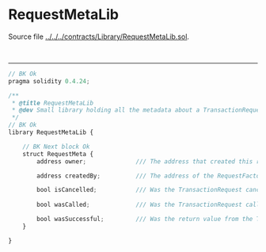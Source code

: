 # RequestMetaLib

Source file [../../../contracts/Library/RequestMetaLib.sol](../../../contracts/Library/RequestMetaLib.sol).

<br />

<hr />

```javascript
// BK Ok
pragma solidity 0.4.24;

/**
 * @title RequestMetaLib
 * @dev Small library holding all the metadata about a TransactionRequest.
 */
// BK Ok
library RequestMetaLib {

    // BK Next block Ok
    struct RequestMeta {
        address owner;              /// The address that created this request.

        address createdBy;          /// The address of the RequestFactory which created this request.

        bool isCancelled;           /// Was the TransactionRequest cancelled?
        
        bool wasCalled;             /// Was the TransactionRequest called?

        bool wasSuccessful;         /// Was the return value from the TransactionRequest execution successful?
    }

}

```
